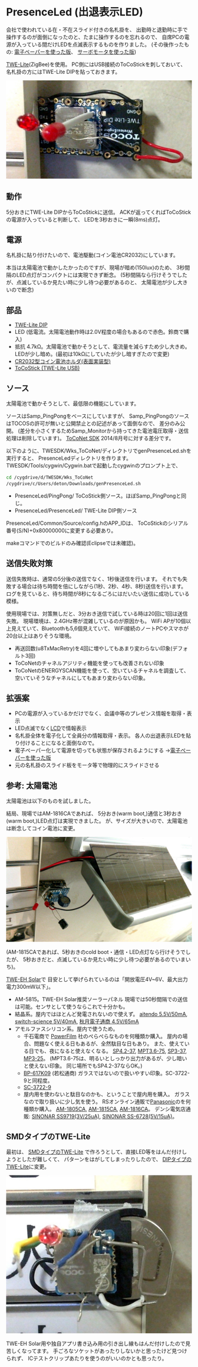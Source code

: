 # PresenceLed (出退表示LED)

会社で使われている在・不在スライド付きの名札掛を、
出勤時と退勤時に手で操作するのが面倒になったのと、たまに操作するのを忘れるので、
自席PCの電源が入っている間だけLEDを点滅表示するものを作りました。
(その後作ったもの: [電子ペーパーを使った版](epd)、
[サーボモータを使った版](https://github.com/deton/syuttaikin))

[TWE-Lite](http://www.tocos-wireless.com/jp/products/TWE-Lite-DIP/)(ZigBee)を使用。
PC側にはUSB接続のToCoStickを刺しておいて、
名札掛の方にはTWE-Lite DIPを貼っておきます。

![画像](https://github.com/deton/presenceled/raw/master/PresenceLed.jpg)

## 動作
5分おきにTWE-Lite DIPからToCoStickに送信。
ACKが返ってくればToCoStickの電源が入っていると判断して、
LEDを3秒おきに一瞬(8ms)点灯。

## 電源
名札掛に貼り付けたいので、電池駆動(コイン電池CR2032)にしています。

本当は太陽電池で動かしたかったのですが、現場が暗め(150lux)のため、
3秒間隔のLED点灯がコンパクトには実現できず断念。
(5秒間隔なら行けそうでしたが、点滅しているか見たい時に少し待つ必要があるのと、
太陽電池が少し大きいので断念)

## 部品
* [TWE-Lite DIP](http://tocos-wireless.com/jp/products/TWE-Lite-DIP/)
* LED (低電流。太陽電池動作時は2.0V程度の場合もあるので赤色。鈴商で購入)
* 抵抗 4.7kΩ。太陽電池で動かそうとして、電流量を減らすため少し大きめ。
  LEDが少し暗め。(最初は10kΩにしていたが少し暗すぎたので変更)
* [CR2032型コイン電池ホルダ(表面実装型)](http://www.switch-science.com/catalog/47/)
* [ToCoStick (TWE-Lite USB)](http://tocos-wireless.com/jp/products/TWE-Lite-USB/)

## ソース
太陽電池で動かそうとして、最低限の機能にしています。

ソースはSamp_PingPongをベースにしていますが、
Samp_PingPongのソースはTOCOSの許可が無いと公開禁止との記述があって面倒なので、
差分のみ公開。
(差分を小さくするためSamp_Monitorから持ってきた電池電圧取得・送信処理は削除しています)。
[ToCoNet SDK](http://www.tocos-wireless.com/jp/products/ToCoNet/TWESDK.html) 2014/8月号に対する差分です。

以下のように、TWESDK/Wks_ToCoNet/ディレクトリでgenPresenceLed.shを実行すると、
PresenceLedディレクトリを作ります。
TWESDK/Tools/cygwin/Cygwin.batで起動したcygwinのプロンプト上で、
```sh
cd /cygdrive/d/TWESDK/Wks_ToCoNet
/cygdrive/c/Users/deton/Downloads/genPresenceLed.sh
```

* PresenceLed/PingPong/    ToCoStick側ソース。ほぼSamp_PingPongと同じ。
* PresenceLed/PresenceLed/ TWE-Lite DIP側ソース

PresenceLed/Common/Source/config.hのAPP_IDは、
ToCoStickのシリアル番号(S/N)+0x80000000に変更する必要あり。

makeコマンドでのビルドのみ確認(Eclipseでは未確認)。

## 送信失敗対策
送信失敗時は、通常の5分後の送信でなく、1秒後送信を行います。
それでも失敗する場合は待ち時間を倍にしながら(1秒、2秒、4秒、8秒)送信を行います。
ログを見ていると、待ち時間が8秒になるごろにはだいたい送信に成功している模様。

使用現場では、対策無しだと、3分おき送信で試している時は20回に1回は送信失敗。
現場環境は、2.4GHz帯が混雑しているのが原因かも。
WiFi APが10個以上見えていて、Bluetoothも5,6個見えていて、
WiFi接続のノートPCやスマホが20台以上はありそうな環境。

* 再送回数(u8TxMacRetry)を4回に増やしてもあまり変わらない印象(デフォルト3回)
* ToCoNetのチャネルアジリティ機能を使っても改善されない印象
* ToCoNetのENERGYSCAN機能を使って、空いているチャネルを調査して、
  空いていそうなチャネルにしてもあまり変わらない印象。

## 拡張案
* PCの電源が入っているかだけでなく、会議中等のプレゼンス情報を取得・表示
* LED点滅でなく[LCD](http://www.aitendo.com/product/6225)で情報表示
* 名札掛全体を電子化して全員分の情報取得・表示。
  各人の出退表示LEDを貼り付けることになると面倒なので。
* 電子ペーパー化して電源を切っても状態が保存されるようにする
  →[電子ペーパーを使った版](epd)
* 元の名札掛のスライド板をモータ等で物理的にスライドさせる

## 参考: 太陽電池
太陽電池は以下のものを試しました。

結局、現場ではAM-1816CAであれば、
5分おき(warm boot,)通信と3秒おき(warm boot,)LED点灯は実現できました。
が、サイズが大きいので、太陽電池は断念してコイン電池に変更。

![AM-1816CA使用画像](https://github.com/deton/presenceled/raw/master/PresenceLedSolar.jpg)

(AM-1815CAであれば、5秒おきのcold boot・通信・LED点灯なら行けそうでしたが、
5秒おきだと、点滅しているか見たい時に少し待つ必要があるのでいまいち)。

[TWE-EH Solar](http://tocos-wireless.com/jp/products/TWE-EH-S/)で
目安として挙げられているのは「開放電圧4V~6V、最大出力電力300mW以下」。

* AM-5815。TWE-EH Solar推奨ソーラーパネル
  現場では50秒間隔での送信は可能。センサとして使うならこれで十分かも。
* 結晶系。屋内ではほとんど発電されないので使えず。
  [aitendo 5.5V/50mA](http://www.aitendo.com/product/7408),
  [switch-science 5V/40mA](http://www.switch-science.com/catalog/932/),
  [秋月電子通商 4.5V/65mA](http://akizukidenshi.com/catalog/g/gM-06564/)
* アモルファスシリコン系。屋内で使うため。
    * 千石電商で
      [PowerFilm](http://www.powerfilmsolar.com/products/oem-comparison-chart/)
      社のぺらぺらなものを何種類か購入。
      屋内の場合、問題なく使える日もあるが、全然駄目な日もあり。
      また、使えている日でも、夜になると使えなくなる。
      [SP4.2-37](http://www.sengoku.co.jp/mod/sgk_cart/detail.php?code=3CGN-SSMU),
      [MPT3.6-75](http://www.sengoku.co.jp/mod/sgk_cart/detail.php?code=5CFN-TSMT),
      [SP3-37](http://www.sengoku.co.jp/mod/sgk_cart/detail.php?code=8CFN-SSMP),
      [MP3-25](http://www.sengoku.co.jp/mod/sgk_cart/detail.php?code=EEHD-047P)。
      (MPT3.6-75は、明るいとしっかり出力があるが、少し暗いと使えない印象。
      同じ場所でもSP4.2-37ならOK。)
    * [BP-617K09](http://www.wakamatsu-net.com/cgibin/biz/pageshousai.cgi?code=39030015&CATE=3903) (若松通商)
      ガラスではないので扱いやすい印象。SC-3722-9と同程度。
    * [SC-3722-9](http://wingsolar.shop-pro.jp/?pid=34934897)
    * 屋内用を使わないと駄目なのかも、ということで屋内用を購入。
      ガラスなので取り扱いに少し気を使う。
      RSオンライン通販で[Panasonic](http://panasonic.net/energy/amorton/jp/products/index.html)のを何種類か購入。
      [AM-1805CA](http://jp.rs-online.com/web/p/photovoltaic-solar-panels/7600216/),
      [AM-1815CA](http://jp.rs-online.com/web/p/photovoltaic-solar-panels/6646778/),
      [AM-1816CA](http://jp.rs-online.com/web/p/photovoltaic-solar-panels/6646772/)。
      デンシ電気店通販:
      [SINONAR SS9719(3V/25uA)](http://www.denshi-trade.co.jp/ct/index.php?main_page=product_info&cPath=103_129_659&products_id=6559),
      [SINONAR SS-6728(5V/15uA)](http://www.denshi-trade.co.jp/ct/index.php?main_page=product_info&cPath=103_129_659&products_id=6558)。

## SMDタイプのTWE-Lite
最初は、
[SMDタイプのTWE-Lite](http://www.tocos-wireless.com/jp/products/TWE-001Lite.html)
で作ろうとして、直接LED等をはんだ付けしようとしたが難しくて、
パターンをはがしてしまったりしたので、
[DIPタイプのTWE-Lite](http://www.tocos-wireless.com/jp/products/TWE-Lite-DIP/)に変更。

![SMDタイプ画像](https://github.com/deton/presenceled/raw/master/PresenceLedSMD.jpg)

TWE-EH Solar用や独自アプリ書き込み用の引き出し線もはんだ付けしたので見苦しくなってます。
手ごろなソケットがあったりしないかと思ったけど見つけられず、
ICテストクリップあたりを使うのがいいのかとも思ったり。
